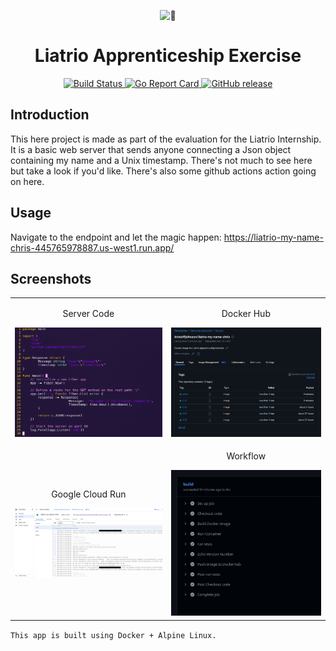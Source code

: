 
<p align="center">
	<source srcset="https://fonts.gstatic.com/s/e/notoemoji/latest/1f40a/512.webp" type="image/webp">
	<img src="https://fonts.gstatic.com/s/e/notoemoji/latest/1f40a/512.gif" alt="🐊" width="128" height="128">
</p>

<h1 align="center">Liatrio Apprenticeship Exercise</h1>

<p align="center">
	<a href="https://github.com/BipbopBohnfon/liatrio-exercise/actions">
		<img alt="Build Status" src="https://img.shields.io/github/actions/workflow/status/BipbopBohnfon/liatrio-exercise/docker-image-testing.yml?branch=master&style=flat-square">
	</a>
	<a href="https://goreportcard.com/report/github.com/BipbopBohnfon/liatrio-exercise?style=flat-square">
		<img alt="Go Report Card" src="https://goreportcard.com/badge/github.com/BipbopBohnfon/liatrio-exercise?style=flat-square">
	</a>
	<a href="https://github.com/BipbopBohnfon/liatrio-exercise/releases">
		<img alt="GitHub release" src="https://img.shields.io/github/v/release/BipbopBohnfon/liatrio-exercise?include_prereleases&style=flat-square">
	</a>
</p>

## Introduction

This here project is made as part of the evaluation for the Liatrio Internship. It is a basic web server that sends anyone connecting a Json object containing my name and a Unix timestamp. There's not much to see here but take a look if you'd like. There's also some github actions action going on here.

## Usage

Navigate to the endpoint and let the magic happen:
https://liatrio-my-name-chris-445765978887.us-west1.run.app/



## Screenshots

<table align="center">
  <tr>
	    <td align="center"><p>Server Code</p><img src="docs/server.png" width="320" alt="Server Code"></td>
    <td align="center"><p>Docker Hub</p><img src="docs/docker.png" width="320" alt="Docker Hub"></td>
  </tr>
  <tr>
    <td align="center"><p>Google Cloud Run</p><img src="docs/gcr.png" width="320" alt="Google Cloud Run"></td>
    <td align="center"><p>Workflow</p><img src="docs/workflow.png" width="320" alt="Workflow"></td>
  </tr>
</table>


`This app is built using Docker + Alpine Linux.`




